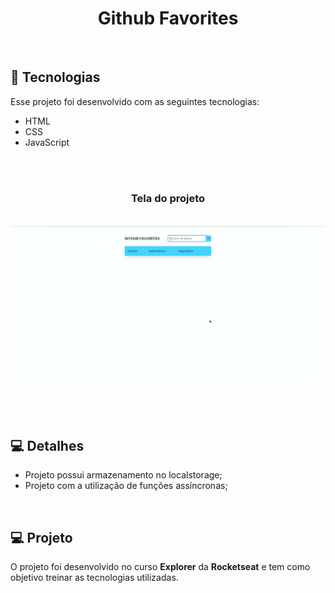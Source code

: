 <h1 align="center"> Github Favorites </h1>

<br>

## 🚀 Tecnologias

Esse projeto foi desenvolvido com as seguintes tecnologias:

- HTML
- CSS
- JavaScript

<br>

<br>
<h3 align="center">Tela do projeto</h3>
<p align="center">
<br>
  <img src="./assets/gif.gif" >
</p>
<br>

<br>

## 💻 Detalhes

- Projeto possui armazenamento no localstorage;
- Projeto com a utilização de funções assíncronas;

<br>

## 💻 Projeto

O projeto foi desenvolvido no curso **Explorer** da **Rocketseat** e tem como objetivo treinar as tecnologias utilizadas.
